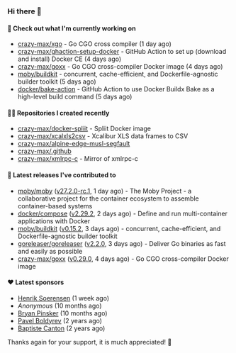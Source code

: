 ### Hi there 👋

#### 👷 Check out what I'm currently working on

- [crazy-max/xgo](https://github.com/crazy-max/xgo) - Go CGO cross compiler (1 day ago)
- [crazy-max/ghaction-setup-docker](https://github.com/crazy-max/ghaction-setup-docker) - GitHub Action to set up (download and install) Docker CE (4 days ago)
- [crazy-max/goxx](https://github.com/crazy-max/goxx) - Go CGO cross-compiler Docker image (4 days ago)
- [moby/buildkit](https://github.com/moby/buildkit) - concurrent, cache-efficient, and Dockerfile-agnostic builder toolkit (5 days ago)
- [docker/bake-action](https://github.com/docker/bake-action) - GitHub Action to use Docker Buildx Bake as a high-level build command (5 days ago)

#### 👨‍💻 Repositories I created recently

- [crazy-max/docker-spliit](https://github.com/crazy-max/docker-spliit) - Spliit Docker image
- [crazy-max/xcalxls2csv](https://github.com/crazy-max/xcalxls2csv) - Xcalibur XLS data frames to CSV
- [crazy-max/alpine-edge-musl-segfault](https://github.com/crazy-max/alpine-edge-musl-segfault)
- [crazy-max/.github](https://github.com/crazy-max/.github)
- [crazy-max/xmlrpc-c](https://github.com/crazy-max/xmlrpc-c) - Mirror of xmlrpc-c

#### 🚀 Latest releases I've contributed to

- [moby/moby](https://github.com/moby/moby) ([v27.2.0-rc.1](https://github.com/moby/moby/releases/tag/v27.2.0-rc.1), 1 day ago) - The Moby Project - a collaborative project for the container ecosystem to assemble container-based systems
- [docker/compose](https://github.com/docker/compose) ([v2.29.2](https://github.com/docker/compose/releases/tag/v2.29.2), 2 days ago) - Define and run multi-container applications with Docker
- [moby/buildkit](https://github.com/moby/buildkit) ([v0.15.2](https://github.com/moby/buildkit/releases/tag/v0.15.2), 3 days ago) - concurrent, cache-efficient, and Dockerfile-agnostic builder toolkit
- [goreleaser/goreleaser](https://github.com/goreleaser/goreleaser) ([v2.2.0](https://github.com/goreleaser/goreleaser/releases/tag/v2.2.0), 3 days ago) - Deliver Go binaries as fast and easily as possible
- [crazy-max/goxx](https://github.com/crazy-max/goxx) ([v0.29.0](https://github.com/crazy-max/goxx/releases/tag/v0.29.0), 4 days ago) - Go CGO cross-compiler Docker image

#### ❤️ Latest sponsors
- [Henrik Soerensen](https://github.com/hsoerensen) (1 week ago)
- _Anonymous_ (10 months ago)
- [Bryan Pinsker](https://github.com/BryanPinsker) (10 months ago)
- [Pavel Boldyrev](https://github.com/bpg) (2 years ago)
- [Baptiste Canton](https://github.com/batmac) (2 years ago)

Thanks again for your support, it is much appreciated! 🙏
